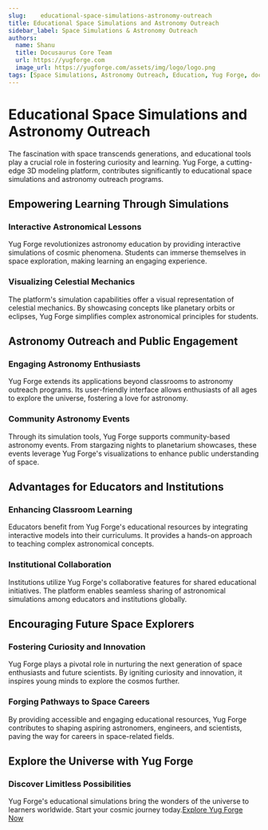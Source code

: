 ```yaml
---
slug:    educational-space-simulations-astronomy-outreach
title: Educational Space Simulations and Astronomy Outreach
sidebar_label: Space Simulations & Astronomy Outreach
authors:
  name: Shanu
  title: Docusaurus Core Team
  url: https://yugforge.com
  image_url: https://yugforge.com/assets/img/logo/logo.png
tags: [Space Simulations, Astronomy Outreach, Education, Yug Forge, docusaurus]
---
```


# Educational Space Simulations and Astronomy Outreach

The fascination with space transcends generations, and educational tools play a crucial role in fostering curiosity and learning. Yug Forge, a cutting-edge 3D modeling platform, contributes significantly to educational space simulations and astronomy outreach programs.

## Empowering Learning Through Simulations

### Interactive Astronomical Lessons

Yug Forge revolutionizes astronomy education by providing interactive simulations of cosmic phenomena. Students can immerse themselves in space exploration, making learning an engaging experience.

### Visualizing Celestial Mechanics

The platform's simulation capabilities offer a visual representation of celestial mechanics. By showcasing concepts like planetary orbits or eclipses, Yug Forge simplifies complex astronomical principles for students.

## Astronomy Outreach and Public Engagement

### Engaging Astronomy Enthusiasts

Yug Forge extends its applications beyond classrooms to astronomy outreach programs. Its user-friendly interface allows enthusiasts of all ages to explore the universe, fostering a love for astronomy.

### Community Astronomy Events

Through its simulation tools, Yug Forge supports community-based astronomy events. From stargazing nights to planetarium showcases, these events leverage Yug Forge's visualizations to enhance public understanding of space.

## Advantages for Educators and Institutions

### Enhancing Classroom Learning

Educators benefit from Yug Forge's educational resources by integrating interactive models into their curriculums. It provides a hands-on approach to teaching complex astronomical concepts.

### Institutional Collaboration

Institutions utilize Yug Forge's collaborative features for shared educational initiatives. The platform enables seamless sharing of astronomical simulations among educators and institutions globally.

## Encouraging Future Space Explorers

### Fostering Curiosity and Innovation

Yug Forge plays a pivotal role in nurturing the next generation of space enthusiasts and future scientists. By igniting curiosity and innovation, it inspires young minds to explore the cosmos further.

### Forging Pathways to Space Careers

By providing accessible and engaging educational resources, Yug Forge contributes to shaping aspiring astronomers, engineers, and scientists, paving the way for careers in space-related fields.

## Explore the Universe with Yug Forge

### Discover Limitless Possibilities

Yug Forge's educational simulations bring the wonders of the universe to learners worldwide. Start your cosmic journey today.[Explore Yug Forge Now](https://www.yugforge.com)
